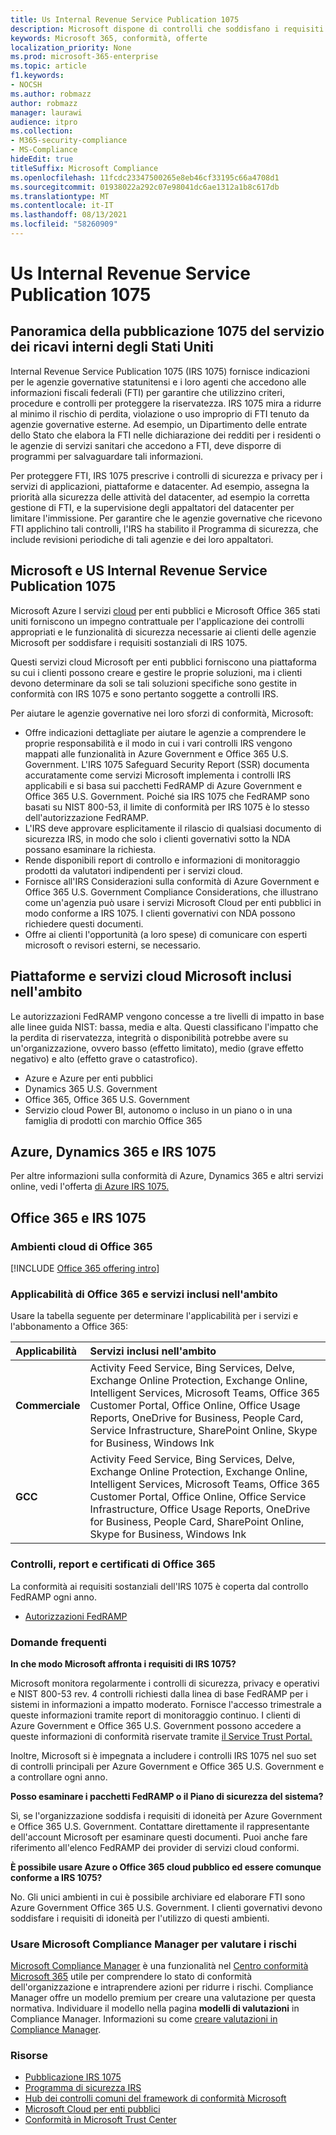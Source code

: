 ```yaml
---
title: Us Internal Revenue Service Publication 1075
description: Microsoft dispone di controlli che soddisfano i requisiti della pubblicazione 1075 del servizio dei ricavi interni degli Stati Uniti.
keywords: Microsoft 365, conformità, offerte
localization_priority: None
ms.prod: microsoft-365-enterprise
ms.topic: article
f1.keywords:
- NOCSH
ms.author: robmazz
author: robmazz
manager: laurawi
audience: itpro
ms.collection:
- M365-security-compliance
- MS-Compliance
hideEdit: true
titleSuffix: Microsoft Compliance
ms.openlocfilehash: 11fcdc23347500265e8eb46cf33195c66a4708d1
ms.sourcegitcommit: 01938022a292c07e98041dc6ae1312a1b8c617db
ms.translationtype: MT
ms.contentlocale: it-IT
ms.lasthandoff: 08/13/2021
ms.locfileid: "58260909"
---
```

# <a name="us-internal-revenue-service-publication-1075"></a>Us Internal Revenue Service Publication 1075

## <a name="us-internal-revenue-service-publication-1075-overview"></a>Panoramica della pubblicazione 1075 del servizio dei ricavi interni degli Stati Uniti

Internal Revenue Service Publication 1075 (IRS 1075) fornisce indicazioni per le agenzie governative statunitensi e i loro agenti che accedono alle informazioni fiscali federali (FTI) per garantire che utilizzino criteri, procedure e controlli per proteggere la riservatezza. IRS 1075 mira a ridurre al minimo il rischio di perdita, violazione o uso improprio di FTI tenuto da agenzie governative esterne. Ad esempio, un Dipartimento delle entrate dello Stato che elabora la FTI nelle dichiarazione dei redditi per i residenti o le agenzie di servizi sanitari che accedono a FTI, deve disporre di programmi per salvaguardare tali informazioni.  
  
Per proteggere FTI, IRS 1075 prescrive i controlli di sicurezza e privacy per i servizi di applicazioni, piattaforme e datacenter. Ad esempio, assegna la priorità alla sicurezza delle attività del datacenter, ad esempio la corretta gestione di FTI, e la supervisione degli appaltatori del datacenter per limitare l'immissione. Per garantire che le agenzie governative che ricevono FTI applichino tali controlli, l'IRS ha stabilito il Programma di sicurezza, che include revisioni periodiche di tali agenzie e dei loro appaltatori.

## <a name="microsoft-and-us-internal-revenue-service-publication-1075"></a>Microsoft e US Internal Revenue Service Publication 1075

Microsoft Azure I servizi [cloud](https://products.office.com/government/office-365-web-services-for-government) per enti pubblici e Microsoft Office 365 stati uniti forniscono un impegno contrattuale per l'applicazione dei controlli appropriati e le funzionalità di sicurezza necessarie ai clienti delle agenzie Microsoft per soddisfare i requisiti sostanziali di IRS 1075.  
  
Questi servizi cloud Microsoft per enti pubblici forniscono una piattaforma su cui i clienti possono creare e gestire le proprie soluzioni, ma i clienti devono determinare da soli se tali soluzioni specifiche sono gestite in conformità con IRS 1075 e sono pertanto soggette a controlli IRS.  
  
Per aiutare le agenzie governative nei loro sforzi di conformità, Microsoft:

- Offre indicazioni dettagliate per aiutare le agenzie a comprendere le proprie responsabilità e il modo in cui i vari controlli IRS vengono mappati alle funzionalità in Azure Government e Office 365 U.S. Government. L'IRS 1075 Safeguard Security Report (SSR) documenta accuratamente come servizi Microsoft implementa i controlli IRS applicabili e si basa sui pacchetti FedRAMP di Azure Government e Office 365 U.S. Government. Poiché sia IRS 1075 che FedRAMP sono basati su NIST 800-53, il limite di conformità per IRS 1075 è lo stesso dell'autorizzazione FedRAMP.
- L'IRS deve approvare esplicitamente il rilascio di qualsiasi documento di sicurezza IRS, in modo che solo i clienti governativi sotto la NDA possano esaminare la richiesta.
- Rende disponibili report di controllo e informazioni di monitoraggio prodotti da valutatori indipendenti per i servizi cloud.
- Fornisce all'IRS Considerazioni sulla conformità di Azure Government e Office 365 U.S. Government Compliance Considerations, che illustrano come un'agenzia può usare i servizi Microsoft Cloud per enti pubblici in modo conforme a IRS 1075. I clienti governativi con NDA possono richiedere questi documenti.
- Offre ai clienti l'opportunità (a loro spese) di comunicare con esperti microsoft o revisori esterni, se necessario.

## <a name="microsoft-in-scope-cloud-platforms--services"></a>Piattaforme e servizi cloud Microsoft inclusi nell'ambito

Le autorizzazioni FedRAMP vengono concesse a tre livelli di impatto in base alle linee guida NIST: bassa, media e alta. Questi classificano l'impatto che la perdita di riservatezza, integrità o disponibilità potrebbe avere su un'organizzazione, ovvero basso (effetto limitato), medio (grave effetto negativo) e alto (effetto grave o catastrofico).

- Azure e Azure per enti pubblici
- Dynamics 365 U.S. Government
- Office 365, Office 365 U.S. Government
- Servizio cloud Power BI, autonomo o incluso in un piano o in una famiglia di prodotti con marchio Office 365

## <a name="azure-dynamics-365-and-irs-1075"></a>Azure, Dynamics 365 e IRS 1075

Per altre informazioni sulla conformità di Azure, Dynamics 365 e altri servizi online, vedi l'offerta [di Azure IRS 1075.](/azure/compliance/offerings/offering-irs-1075)

## <a name="office-365-and-irs-1075"></a>Office 365 e IRS 1075

### <a name="office-365-cloud-environments"></a>Ambienti cloud di Office 365

[!INCLUDE [Office 365 offering intro](../includes/o365-offering-introduction.md)]

### <a name="office-365-applicability-and-in-scope-services"></a>Applicabilità di Office 365 e servizi inclusi nell'ambito

Usare la tabella seguente per determinare l'applicabilità per i servizi e l'abbonamento a Office 365:

| **Applicabilità** | **Servizi inclusi nell'ambito** |
|:------------------|:----------------------|
| **Commerciale** | Activity Feed Service, Bing Services, Delve, Exchange Online Protection, Exchange Online, Intelligent Services, Microsoft Teams, Office 365 Customer Portal, Office Online, Office Usage Reports, OneDrive for Business, People Card, Service Infrastructure, SharePoint Online, Skype for Business, Windows Ink |
| **GCC** | Activity Feed Service, Bing Services, Delve, Exchange Online Protection, Exchange Online, Intelligent Services, Microsoft Teams, Office 365 Customer Portal, Office Online, Office Service Infrastructure, Office Usage Reports, OneDrive for Business, People Card, SharePoint Online, Skype for Business, Windows Ink |

### <a name="office-365-audits-reports-and-certificates"></a>Controlli, report e certificati di Office 365

La conformità ai requisiti sostanziali dell'IRS 1075 è coperta dal controllo FedRAMP ogni anno.

- [Autorizzazioni FedRAMP](https://marketplace.fedramp.gov/#/product/azure-government?sort=productName&productNameSearch=azure)

### <a name="frequently-asked-questions"></a>Domande frequenti

**In che modo Microsoft affronta i requisiti di IRS 1075?**

Microsoft monitora regolarmente i controlli di sicurezza, privacy e operativi e NIST 800-53 rev. 4 controlli richiesti dalla linea di base FedRAMP per i sistemi in informazioni a impatto moderato. Fornisce l'accesso trimestrale a queste informazioni tramite report di monitoraggio continuo. I clienti di Azure Government e Office 365 U.S. Government possono accedere a queste informazioni di conformità riservate tramite [il Service Trust Portal.](https://aka.ms/stphelp)

Inoltre, Microsoft si è impegnata a includere i controlli IRS 1075 nel suo set di controlli principali per Azure Government e Office 365 U.S. Government e a controllare ogni anno.

**Posso esaminare i pacchetti FedRAMP o il Piano di sicurezza del sistema?**

Sì, se l'organizzazione soddisfa i requisiti di idoneità per Azure Government e Office 365 U.S. Government. Contattare direttamente il rappresentante dell'account Microsoft per esaminare questi documenti. Puoi anche fare riferimento all'elenco FedRAMP dei provider di servizi cloud conformi.

**È possibile usare Azure o Office 365 cloud pubblico ed essere comunque conforme a IRS 1075?**

No. Gli unici ambienti in cui è possibile archiviare ed elaborare FTI sono Azure Government Office 365 U.S. Government. I clienti governativi devono soddisfare i requisiti di idoneità per l'utilizzo di questi ambienti.

### <a name="use-microsoft-compliance-manager-to-assess-your-risk"></a>Usare Microsoft Compliance Manager per valutare i rischi

[Microsoft Compliance Manager](/microsoft-365/compliance/compliance-manager) è una funzionalità nel [Centro conformità Microsoft 365](/microsoft-365/compliance/microsoft-365-compliance-center) utile per comprendere lo stato di conformità dell'organizzazione e intraprendere azioni per ridurre i rischi. Compliance Manager offre un modello premium per creare una valutazione per questa normativa. Individuare il modello nella pagina **modelli di valutazioni** in Compliance Manager. Informazioni su come [creare valutazioni in Compliance Manager](/microsoft-365/compliance/compliance-manager-assessments).

### <a name="resources"></a>Risorse

- [Pubblicazione IRS 1075](https://www.irs.gov/pub/irs-pdf/p1075.pdf)
- [Programma di sicurezza IRS](https://www.irs.gov/uac/Safeguards-Program)
- [Hub dei controlli comuni del framework di conformità Microsoft](https://www.microsoft.com/trust-center/compliance/compliance-overview)
- [Microsoft Cloud per enti pubblici](https://azure.microsoft.com/global-infrastructure/government/)
- [Conformità in Microsoft Trust Center](https://www.microsoft.com/trust-center/compliance/compliance-overview)
